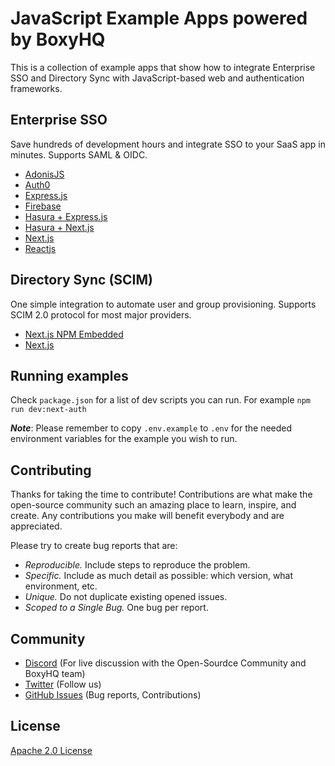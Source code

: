 # JavaScript Example Apps powered by BoxyHQ

This is a collection of example apps that show how to integrate Enterprise SSO and Directory Sync with JavaScript-based web and authentication frameworks.

## Enterprise SSO

Save hundreds of development hours and integrate SSO to your SaaS app in minutes. Supports SAML & OIDC.

- [AdonisJS](https://github.com/boxyhq/jackson-examples/tree/main/apps/adonisjs)
- [Auth0](https://github.com/boxyhq/jackson-examples/tree/main/apps/auth0-user-store)
- [Express.js](https://github.com/boxyhq/jackson-examples/tree/main/apps/express)
- [Firebase](https://github.com/boxyhq/jackson-examples/tree/main/apps/firebase-user-store)
- [Hasura + Express.js](https://github.com/boxyhq/jackson-examples/tree/main/apps/hasura-express)
- [Hasura + Next.js](https://github.com/boxyhq/jackson-examples/tree/main/apps/hasura-nextjs)
- [Next.js](https://github.com/boxyhq/jackson-examples/tree/main/apps/next-auth)
- [Reactjs](https://github.com/boxyhq/jackson-examples/tree/main/apps/react)

## Directory Sync (SCIM)

One simple integration to automate user and group provisioning. Supports SCIM 2.0 protocol for most major providers.

- [Next.js NPM Embedded](https://github.com/boxyhq/jackson-examples/tree/main/apps/directory-sync-embedded)
- [Next.js](https://github.com/boxyhq/jackson-examples/tree/main/apps/directory-sync)

## Running examples

Check `package.json` for a list of dev scripts you can run. For example `npm run dev:next-auth`

**_Note_**: Please remember to copy `.env.example` to `.env` for the needed environment variables for the example you wish to run.

## Contributing

Thanks for taking the time to contribute! Contributions are what make the open-source community such an amazing place to learn, inspire, and create. Any contributions you make will benefit everybody and are appreciated.

Please try to create bug reports that are:

- _Reproducible._ Include steps to reproduce the problem.
- _Specific._ Include as much detail as possible: which version, what environment, etc.
- _Unique._ Do not duplicate existing opened issues.
- _Scoped to a Single Bug._ One bug per report.

## Community

- [Discord](https://discord.gg/uyb7pYt4Pa) (For live discussion with the Open-Sourdce Community and BoxyHQ team)
- [Twitter](https://twitter.com/BoxyHQ) (Follow us)
- [GitHub Issues](https://github.com/boxyhq/jackson-examples/issues) (Bug reports, Contributions)

## License

[Apache 2.0 License](https://github.com/boxyhq/jackson/blob/main/LICENSE)
